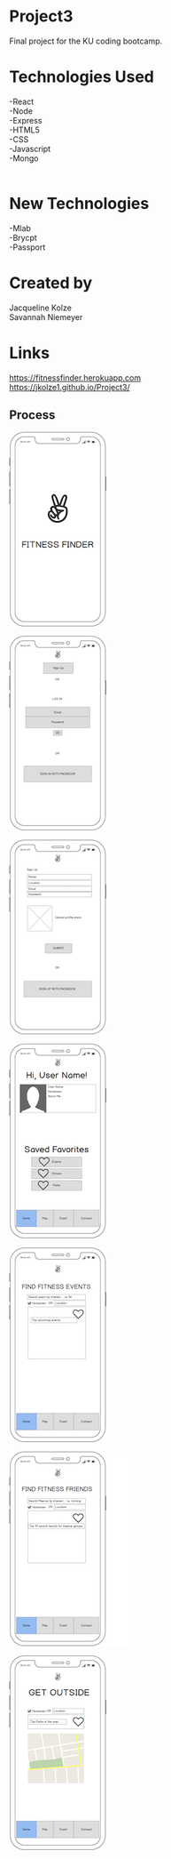 # Project3
Final project for the KU coding bootcamp. 

# Technologies Used <br>
-React <br>
-Node <br>
-Express <br>
-HTML5 <br>
-CSS <br>
-Javascript <br>
-Mongo <br><br>

# New Technologies
-Mlab <br>
-Brycpt<br>
-Passport<br>

# Created by
Jacqueline Kolze <br>
Savannah Niemeyer

# Links
https://fitnessfinder.herokuapp.com <br>
https://jkolze1.github.io/Project3/

## Process
![Splash Page](/public/assets/images/mockups/SplashPage.png "Splash Page")

![Splash Page](/public/assets/images/mockups/SignUpSignIn.png "Splash Page")

![Splash Page](/public/assets/images/mockups/SignUpPage.png "Splash Page")

![Splash Page](/public/assets/images/mockups/UserHome.png "Splash Page")

![Splash Page](/public/assets/images/mockups/FindEvents.png "Splash Page")

![Splash Page](/public/assets/images/mockups/Connect.png "Splash Page")

![Splash Page](/public/assets/images/mockups/Maps.png "Splash Page")
